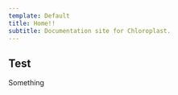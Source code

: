 ```yaml
---
template: Default
title: Home!!
subtitle: Documentation site for Chloroplast.
---
```


## Test

Something
